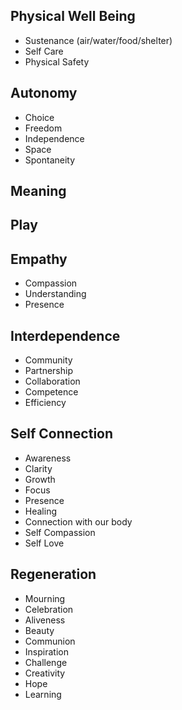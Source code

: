 ## Physical Well Being
* Sustenance (air/water/food/shelter)
* Self Care
* Physical Safety
## Autonomy
* Choice
* Freedom
* Independence
* Space
* Spontaneity
## Meaning
## Play
## Empathy
* Compassion
* Understanding
* Presence
## Interdependence
* Community
* Partnership
* Collaboration
* Competence
* Efficiency
## Self Connection
* Awareness
* Clarity
* Growth
* Focus
* Presence
* Healing
* Connection with our body
* Self Compassion
* Self Love
## Regeneration
* Mourning
* Celebration
* Aliveness
* Beauty
* Communion
* Inspiration
* Challenge
* Creativity
* Hope
* Learning


